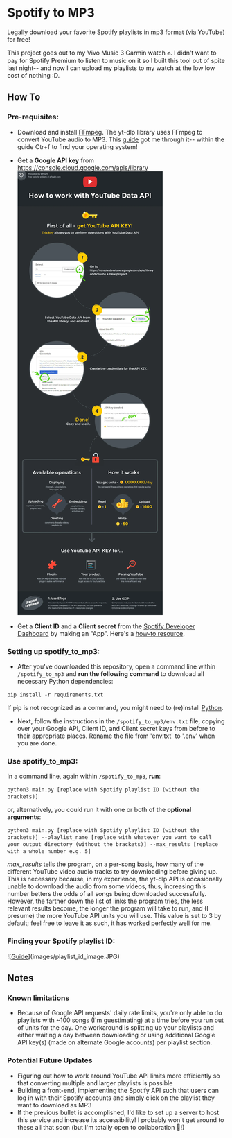 # Spotify to MP3
Legally download your favorite Spotify playlists in mp3 format (via YouTube) for free!

This project goes out to my Vivo Music 3 Garmin watch ✊. I didn't want to pay for Spotify Premium to listen to music on it so I built this tool out of spite last night-- and now I can upload my playlists to my watch at the low low cost of nothing :D.

## How To
### Pre-requisites:
- Download and install [FFmpeg](https://ffmpeg.org/download.html). The yt-dlp library uses FFmpeg to convert YouTube audio to MP3. This [guide](https://www.hostinger.com/tutorials/how-to-install-ffmpeg) got me through it-- within the guide Ctr+f to find your operating system!

- Get a **Google API key** from https://console.cloud.google.com/apis/library ![[Guide](https://elfsight.com/blog/how-to-get-youtube-api-key-tutorial/)](images/youtube-api-infographic.webp)

- Get a **Client ID** and a **Client secret** from the [Spotify Developer Dashboard](https://developer.spotify.com/dashboard) by making an "App". Here's a [how-to resource](https://developer.spotify.com/documentation/web-api/concepts/apps).

### Setting up spotify_to_mp3:
- After you've downloaded this repository, open a command line within `/spotify_to_mp3` and **run the following command** to download all necessary Python dependencies:
```
pip install -r requirements.txt
```
If pip is not recognized as a command, you might need to (re)install [Python](https://www.python.org/).

- Next, follow the instructions in the `/spotify_to_mp3/env.txt` file, copying over your Google API, Client ID, and Client secret keys from before to their appropriate places. Rename the file from 'env.txt` to '.env' when you are done.

### Use spotify_to_mp3:
In a command line, again within `/spotify_to_mp3`, **run**:
```
python3 main.py [replace with Spotify playlist ID (without the brackets)]
```
or, alternatively, you could run it with one or both of the **optional arguments**:
```
python3 main.py [replace with Spotify playlist ID (without the brackets)] --playlist_name [replace with whatever you want to call your output directory (without the brackets)] --max_results [replace with a whole number e.g. 5]
```
*max_results* tells the program, on a per-song basis, how many of the different YouTube video audio tracks to try downloading before giving up. This is necessary because, in my experience, the yt-dlp API is occasionally unable to download the audio from some videos, thus, increasing this number betters the odds of all songs being downloaded successfully. However, the farther down the list of links the program tries, the less relevant results become, the longer the program will take to run, and (I presume) the more YouTube API units you will use. This value is set to 3 by default; feel free to leave it as such, it has worked perfectly well for me.

### Finding your Spotify playlist ID: 
![[Guide](https://clients.caster.fm/knowledgebase/110/How-to-find-Spotify-playlist-ID.html#:~:text=To%20find%20the%20Spotify%20playlist,Link%22%20under%20the%20Share%20menu.&text=The%20playlist%20id%20is%20the,after%20playlist%2F%20as%20marked%20above.)](images/playlist_id_image.JPG)

## Notes
### Known limitations
- Because of Google API requests' daily rate limits, you're only able to do playlists with ~100 songs (I'm guestimating) at a time before you run out of units for the day. One workaround is splitting up your playlists and either waiting a day between downloading or using additional Google API key(s) (made on alternate Google accounts) per playlist section.

### Potential Future Updates
- Figuring out how to work around YouTube API limits more efficiently so that converting multiple and larger playlists is possible
- Building a front-end, implementing the Spotify API such that users can log in with their Spotify accounts and simply click on the playlist they want to download as MP3
- If the previous bullet is accomplished, I'd like to set up a server to host this service and increase its accessibility!
I probably won't get around to these all that soon (but I'm totally open to collaboration 👀!) 
